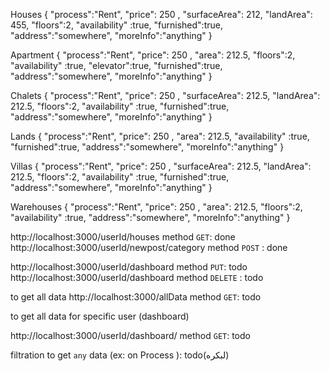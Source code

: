Houses
{
    "process":"Rent",
    "price": 250 ,
    "surfaceArea": 212,
    "landArea": 455,
    "floors":2,
        "availability"  :true,
        "furnished":true,
    "address":"somewhere",
    "moreInfo":"anything"
}

Apartment
{
    "process":"Rent",
    "price": 250 ,
    "area": 212.5,
    "floors":2,
        "availability"  :true,
        "elevator":true,
        "furnished":true,
    "address":"somewhere",
    "moreInfo":"anything"
}

Chalets
{
    "process":"Rent",
    "price": 250 ,
    "surfaceArea": 212.5,
    "landArea": 212.5,
    "floors":2,
        "availability"  :true,
        "furnished":true,
    "address":"somewhere",
    "moreInfo":"anything"
}

Lands
{
    "process":"Rent",
    "price": 250 ,
    "area": 212.5,
        "availability"  :true,
        "furnished":true,
    "address":"somewhere",
    "moreInfo":"anything"
}

Villas
{
    "process":"Rent",
    "price": 250 ,
    "surfaceArea": 212.5,
        "landArea": 212.5,
        "floors":2,
        "availability"  :true,
        "furnished":true,
    "address":"somewhere",
    "moreInfo":"anything"
}

Warehouses
{
    "process":"Rent",
    "price": 250 ,
    "area": 212.5,
        "floors":2,
        "availability"  :true,
    "address":"somewhere",
    "moreInfo":"anything"
}

http://localhost:3000/userId/houses     method `GET`:  done 
http://localhost:3000/userId/newpost/category   method `POST`  : done

http://localhost:3000/userId/dashboard  method `PUT`: todo
http://localhost:3000/userId/dashboard   method `DELETE` : todo


to get all data
http://localhost:3000/allData  method `GET`: todo

to get all data for specific user (dashboard)

http://localhost:3000/userId/dashboard/ method `GET`: todo



filtration to get `any` data  (ex: on Process ): todo(لبكره)